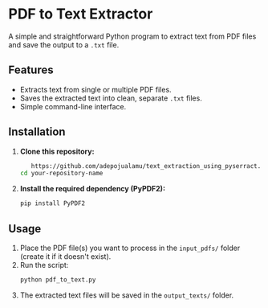 # PDF to Text Extractor

A simple and straightforward Python program to extract text from PDF files and save the output to a `.txt` file.

## Features

-   Extracts text from single or multiple PDF files.
-   Saves the extracted text into clean, separate `.txt` files.
-   Simple command-line interface.

## Installation

1.  **Clone this repository:**
    ```bash
       https://github.com/adepojualamu/text_extraction_using_pyserract.git
    cd your-repository-name
    ```

2.  **Install the required dependency (PyPDF2):**
    ```bash
    pip install PyPDF2
    ```

## Usage

1.  Place the PDF file(s) you want to process in the `input_pdfs/` folder (create it if it doesn't exist).
2.  Run the script:
    ```bash
    python pdf_to_text.py
    ```
3.  The extracted text files will be saved in the `output_texts/` folder.
